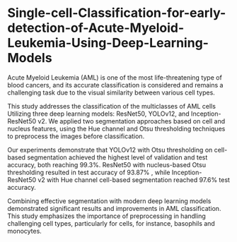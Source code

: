 # Single-cell-Classification-for-early-detection-of-Acute-Myeloid-Leukemia-Using-Deep-Learning-Models
Acute Myeloid Leukemia (AML) is one of the most life-threatening type of blood cancers, and its accurate classification is considered and remains a challenging task due to the visual similarity between various cell types.

This study addresses the classification of the multiclasses of AML cells Utilizing three deep learning models: ResNet50, YOLOv12, and Inception-ResNet50 v2. We applied two segmentation approaches based on cell and nucleus features, using the Hue channel and Otsu thresholding techniques to preprocess the images before classification.

Our experiments demonstrate that YOLOv12 with Otsu thresholding on cell-based segmentation achieved the highest level of validation and test accuracy, both reaching 99.3\%. ResNet50 with nucleus-based Otsu thresholding resulted in test accuracy of 93.87\% , while Inception-ResNet50 v2 with Hue channel cell-based segmentation reached 97.6\% test accuracy.

Combining effective segmentation with modern deep learning models demonstrated significant results and improvements in AML classification. This study emphasizes the importance of preprocessing in handling challenging cell types, particularly for cells, for instance, basophils and monocytes. 
